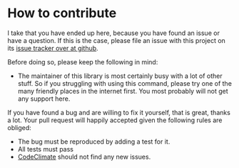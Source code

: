 # How to contribute

I take that you have ended up here, because you have found an issue or have a
question. If this is the case, please file an issue with this project on its
[issue tracker over at github][issues].

Before doing so, please keep the following in mind:

* The maintainer of this library is most certainly busy with a lot of other
  stuff. So if you struggling with using this command, please try one of the
  many friendly places in the internet first. You most probably will not get
  any support here.

If you have found a bug and are willing to fix it yourself, that is great,
thanks a lot.  Your pull request will happily accepted given the following
rules are obliged:

* The bug must be reproduced by adding a test for it.
* All tests must pass
* [CodeClimate] should not find any new issues.

[CodeClimate]: https://codeclimate.com/github/corvus-ch/rabbitmq-cli-consumer
[issues]: https://github.com/corvus-ch/rabbitmq-cli-consumer/issues
